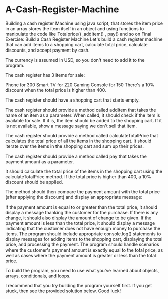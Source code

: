 # A-Cash-Register-Machine
Building a cash register Machine using java script, that stores the item price in an array stores the item itself in an object and using functions to manipulate the code like Totalprice() ,addItem() , pay() and so on
Final Exercise: Build a Cash Register Machine
Let's build a cash register machine that can add items to a shopping cart, calculate total price, calculate discounts, and accept payment by cash.

The currency is assumed in USD, so you don't need to add it to the program.

The cash register has 3 items for sale:

Phone for 300
Smart TV for 220
Gaming Console for 150
There's a 10% discount when the total price is higher than 400.

The cash register should have a shopping cart that starts empty.

The cash register should provide a method called addItem that takes the name of an item as a parameter. When called, it should check if the item is available for sale. If it is, the item should be added to the shopping cart. If it is not available, show a message saying we don't sell that item.

The cash register should provide a method called calculateTotalPrice that calculates the total price of all the items in the shopping cart. It should iterate over the items in the shopping cart and sum up their prices.

The cash register should provide a method called pay that takes the payment amount as a parameter.

It should calculate the total price of the items in the shopping cart using the calculateTotalPrice method. If the total price is higher than 400, a 10% discount should be applied.

The method should then compare the payment amount with the total price (after applying the discount) and display an appropriate message:

If the payment amount is equal to or greater than the total price, it should display a message thanking the customer for the purchase. If there is any change, it should also display the amount of change to be given.
If the payment amount is less than the total price, it should display a message indicating that the customer does not have enough money to purchase the items.
The program should include appropriate console.log() statements to display messages for adding items to the shopping cart, displaying the total price, and processing the payment.
The program should handle scenarios where the customer's payment amount is exactly equal to the total price, as well as cases where the payment amount is greater or less than the total price.

To build the program, you need to use what you've learned about objects, arrays, conditionals, and loops.

I recommend that you try building the program yourself first. If you get stuck, then see the provided solution below. Good luck!
